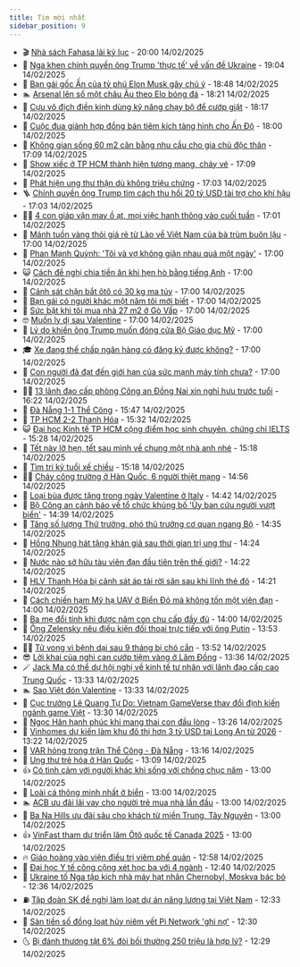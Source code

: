 ```yaml
---
title: Tim mới nhất
sidebar_position: 9
---
```


<!-- vnexpress-tin-moi-nhat:START -->
- 🎬 [Nhà sách Fahasa lãi kỷ lục](https://vnexpress.net/nha-sach-fahasa-lai-ky-luc-4849705.html) - 20:00 14/02/2025
- 🐎 [Nga khen chính quyền ông Trump &#39;thực tế&#39; về vấn đề Ukraine](https://vnexpress.net/nga-khen-chinh-quyen-ong-trump-thuc-te-ve-van-de-ukraine-4849727.html) - 19:04 14/02/2025
- 🦍 [Bạn gái gốc Ấn của tỷ phú Elon Musk gây chú ý](https://vnexpress.net/ban-gai-goc-an-cua-ty-phu-elon-musk-gay-chu-y-4849648.html) - 18:48 14/02/2025
- 🏊 [Arsenal lên số một châu Âu theo Elo bóng đá](https://vnexpress.net/arsenal-len-so-mot-chau-au-theo-elo-bong-da-4849674.html) - 18:21 14/02/2025
- 🎊 [Cựu vô địch điền kinh dùng kỹ năng chạy bộ để cướp giật](https://vnexpress.net/cuu-vo-dich-dien-kinh-dung-ky-nang-chay-bo-de-cuop-giat-4849625.html) - 18:17 14/02/2025
- 🎃 [Cuộc đua giành hợp đồng bán tiêm kích tàng hình cho Ấn Độ](https://vnexpress.net/cuoc-dua-gianh-hop-dong-ban-tiem-kich-tang-hinh-cho-an-do-4849354.html) - 18:00 14/02/2025
- 🧰 [Không gian sống 60 m2 cân bằng nhu cầu cho gia chủ độc thân](https://vnexpress.net/khong-gian-song-60-m2-can-bang-nhu-cau-cho-gia-chu-doc-than-4849616.html) - 17:09 14/02/2025
- 🔭 [Show xiếc ở TP HCM thành hiện tượng mạng, cháy vé](https://vnexpress.net/show-xiec-o-tp-hcm-thanh-hien-tuong-mang-chay-ve-4848757.html) - 17:09 14/02/2025
- 🫶 [Phát hiện ung thư thận dù không triệu chứng](https://vnexpress.net/phat-hien-ung-thu-than-du-khong-trieu-chung-4849633.html) - 17:03 14/02/2025
- 🪜 [Chính quyền ông Trump tìm cách thu hồi 20 tỷ USD tài trợ cho khí hậu](https://vnexpress.net/chinh-quyen-ong-trump-tim-cach-thu-hoi-20-ty-usd-tai-tro-cho-khi-hau-4849570.html) - 17:03 14/02/2025
- 👨‍🏫 [4 con giáp vận may ồ ạt, mọi việc hanh thông vào cuối tuần](https://vnexpress.net/van-may-12-con-giap-con-giap-may-man-cuoi-tuan-ngay-15-2-4849495.html) - 17:01 14/02/2025
- 🎊 [Mánh tuồn vàng thỏi giá rẻ từ Lào về Việt Nam của bà trùm buôn lậu](https://vnexpress.net/manh-tuon-vang-thoi-gia-re-tu-lao-ve-viet-nam-cua-ba-trum-buon-lau-4849573.html) - 17:00 14/02/2025
- 🎊 [Phan Mạnh Quỳnh: &#39;Tôi và vợ không giận nhau quá một ngày&#39;](https://vnexpress.net/phan-manh-quynh-toi-va-vo-khong-gian-nhau-qua-mot-ngay-4848559.html) - 17:00 14/02/2025
- 😺 [Cách đề nghị chia tiền ăn khi hẹn hò bằng tiếng Anh](https://vnexpress.net/cach-de-nghi-chia-tien-an-khi-hen-ho-bang-tieng-anh-4849734.html) - 17:00 14/02/2025
- 🐘 [Cảnh sát chặn bắt ôtô có 30 kg ma túy](https://vnexpress.net/canh-sat-chan-bat-oto-co-30-kg-ma-tuy-4849729.html) - 17:00 14/02/2025
- 🌁 [Bạn gái có người khác một năm tôi mới biết](https://vnexpress.net/ban-gai-co-nguoi-khac-mot-nam-toi-moi-biet-4849626.html) - 17:00 14/02/2025
- 🐲 [Sức bật khi tôi mua nhà 27 m2 ở Gò Vấp](https://vnexpress.net/suc-bat-khi-toi-mua-nha-27-m2-o-go-vap-4849466.html) - 17:00 14/02/2025
- 🤓 [Muốn ly dị sau Valentine](https://vnexpress.net/muon-ly-di-sau-valentine-4849409.html) - 17:00 14/02/2025
- 💪 [Lý do khiến ông Trump muốn đóng cửa Bộ Giáo dục Mỹ](https://vnexpress.net/ly-do-khien-ong-trump-muon-dong-cua-bo-giao-duc-my-4849401.html) - 17:00 14/02/2025
- 🎓 [Xe đang thế chấp ngân hàng có đăng ký được không?](https://vnexpress.net/xe-dang-the-chap-ngan-hang-co-dang-ky-duoc-khong-4849075.html) - 17:00 14/02/2025
- 🫣 [Con người đã đạt đến giới hạn của sức mạnh máy tính chưa?](https://vnexpress.net/con-nguoi-da-dat-den-gioi-han-cua-suc-manh-may-tinh-chua-4848793.html) - 17:00 14/02/2025
- 🧑‍💻 [13 lãnh đạo cấp phòng Công an Đồng Nai xin nghỉ hưu trước tuổi](https://vnexpress.net/13-lanh-dao-cap-phong-cong-an-dong-nai-xin-nghi-huu-truoc-tuoi-4849719.html) - 16:22 14/02/2025
- 🐲 [Đà Nẵng 1-1 Thể Công](https://vnexpress.net/da-nang-1-1-the-cong-4849740.html) - 15:47 14/02/2025
- 🌝 [TP HCM 2-2 Thanh Hóa](https://vnexpress.net/tp-hcm-2-2-thanh-hoa-4849737.html) - 15:32 14/02/2025
- 😺 [Đại học Kinh tế TP HCM cộng điểm học sinh chuyên, chứng chỉ IELTS](https://vnexpress.net/dai-hoc-kinh-te-tp-hcm-cong-diem-hoc-sinh-chuyen-chung-chi-ielts-4849655.html) - 15:28 14/02/2025
- 🐎 [Tết này lỡ hẹn, tết sau mình về chung một nhà anh nhé](https://vnexpress.net/tet-nay-lo-hen-tet-sau-minh-ve-chung-mot-nha-anh-nhe-4849519.html) - 15:18 14/02/2025
- 🎡 [Tìm tri kỷ tuổi xế chiều](https://vnexpress.net/tim-tri-ky-tuoi-xe-chieu-4849517.html) - 15:18 14/02/2025
- 👨‍🏫 [Cháy công trường ở Hàn Quốc, 6 người thiệt mạng](https://vnexpress.net/chay-cong-truong-o-han-quoc-6-nguoi-thiet-mang-4849718.html) - 14:56 14/02/2025
- 🦆 [Loại bùa được tặng trong ngày Valentine ở Italy](https://vnexpress.net/loai-bua-duoc-tang-trong-ngay-valentine-o-italy-4849634.html) - 14:42 14/02/2025
- 🚦 [Bộ Công an cảnh báo về tổ chức khủng bố &#39;Ủy ban cứu người vượt biển&#39;](https://vnexpress.net/bo-cong-an-canh-bao-ve-to-chuc-khung-bo-uy-ban-cuu-nguoi-vuot-bien-4849714.html) - 14:39 14/02/2025
- 💫 [Tăng số lượng Thứ trưởng, phó thủ trưởng cơ quan ngang Bộ](https://vnexpress.net/tang-so-luong-thu-truong-pho-thu-truong-co-quan-ngang-bo-4849721.html) - 14:35 14/02/2025
- 🎉 [Hồng Nhung hát tặng khán giả sau thời gian trị ung thư](https://vnexpress.net/hong-nhung-hat-tang-khan-gia-sau-thoi-gian-tri-ung-thu-4849713.html) - 14:24 14/02/2025
- 🌋 [Nước nào sở hữu tàu viên đạn đầu tiên trên thế giới?](https://vnexpress.net/nuoc-nao-so-huu-tau-vien-dan-dau-tien-tren-the-gioi-4849691.html) - 14:22 14/02/2025
- 🤖 [HLV Thanh Hóa bị cảnh sát áp tải rời sân sau khi lĩnh thẻ đỏ](https://vnexpress.net/hlv-thanh-hoa-bi-canh-sat-ap-tai-roi-san-sau-khi-linh-the-do-4849717.html) - 14:21 14/02/2025
- 🦏 [Cách chiến hạm Mỹ hạ UAV ở Biển Đỏ mà không tốn một viên đạn](https://vnexpress.net/cach-chien-ham-my-ha-uav-o-bien-do-ma-khong-ton-mot-vien-dan-4848589.html) - 14:00 14/02/2025
- 🦩 [Ba mẹ đổi tính khi được năm con chu cấp đầy đủ](https://vnexpress.net/ba-me-doi-tinh-khi-duoc-nam-con-chu-cap-day-du-4848011.html) - 14:00 14/02/2025
- 👺 [Ông Zelensky nêu điều kiện đối thoại trực tiếp với ông Putin](https://vnexpress.net/ong-zelensky-neu-dieu-kien-doi-thoai-truc-tiep-voi-ong-putin-4849700.html) - 13:53 14/02/2025
- 🧑‍🏫 [Tử vong vì bệnh dại sau 9 tháng bị chó cắn](https://vnexpress.net/tu-vong-vi-benh-dai-sau-9-thang-bi-cho-can-4849711.html) - 13:52 14/02/2025
- 😎 [Lời khai của nghi can cướp tiệm vàng ở Lâm Đồng](https://vnexpress.net/loi-khai-cua-nghi-can-cuop-tiem-vang-o-lam-dong-4849710.html) - 13:36 14/02/2025
- 🪄 [Jack Ma có thể dự hội nghị về kinh tế tư nhân với lãnh đạo cấp cao Trung Quốc](https://vnexpress.net/jack-ma-co-the-du-hoi-nghi-ve-kinh-te-tu-nhan-voi-lanh-dao-cap-cao-trung-quoc-4849708.html) - 13:33 14/02/2025
- 🏊 [Sao Việt đón Valentine](https://vnexpress.net/sao-viet-don-valentine-4849596.html) - 13:33 14/02/2025
- 💃 [Cục trưởng Lê Quang Tự Do: Vietnam GameVerse thay đổi định kiến ngành game Việt](https://vnexpress.net/cuc-truong-le-quang-tu-do-vietnam-gameverse-thay-doi-dinh-kien-nganh-game-viet-4849688.html) - 13:30 14/02/2025
- 🦆 [Ngọc Hân hạnh phúc khi mang thai con đầu lòng](https://vnexpress.net/ngoc-han-hanh-phuc-khi-mang-thai-con-dau-long-4849666.html) - 13:26 14/02/2025
- 🎊 [Vinhomes dự kiến làm khu đô thị hơn 3 tỷ USD tại Long An từ 2026](https://vnexpress.net/vinhomes-du-kien-lam-khu-do-thi-hon-3-ty-usd-tai-long-an-tu-2026-4849696.html) - 13:22 14/02/2025
- 👺 [VAR hỏng trong trận Thể Công - Đà Nẵng](https://vnexpress.net/var-hong-trong-tran-the-cong-da-nang-4849697.html) - 13:16 14/02/2025
- 🎡 [Ung thư trẻ hóa ở Hàn Quốc](https://vnexpress.net/ung-thu-tre-hoa-o-han-quoc-4849704.html) - 13:09 14/02/2025
- 👍 [Có tình cảm với người khác khi sống với chồng chục năm](https://vnexpress.net/co-tinh-cam-voi-nguoi-khac-khi-song-voi-chong-chuc-nam-4849627.html) - 13:00 14/02/2025
- 🐎 [Loài cá thông minh nhất ở biển](https://vnexpress.net/loai-ca-thong-minh-nhat-o-bien-4849336.html) - 13:00 14/02/2025
- 🏊 [ACB ưu đãi lãi vay cho người trẻ mua nhà lần đầu](https://vnexpress.net/acb-uu-dai-lai-vay-cho-nguoi-tre-mua-nha-lan-dau-4849690.html) - 13:00 14/02/2025
- 🦩 [Ba Na Hills ưu đãi sâu cho khách từ miền Trung, Tây Nguyên](https://vnexpress.net/ba-na-hills-uu-dai-sau-cho-khach-tu-mien-trung-tay-nguyen-4849594.html) - 13:00 14/02/2025
- 👍 [VinFast tham dự triển lãm Ôtô quốc tế Canada 2025](https://vnexpress.net/vinfast-tham-du-trien-lam-oto-quoc-te-canada-2025-4849150.html) - 13:00 14/02/2025
- 🔥 [Giáo hoàng vào viện điều trị viêm phế quản](https://vnexpress.net/giao-hoang-vao-vien-dieu-tri-viem-phe-quan-4849694.html) - 12:58 14/02/2025
- 💄 [Đại học Y tế công cộng xét học bạ với 4 ngành](https://vnexpress.net/dai-hoc-y-te-cong-cong-xet-hoc-ba-voi-4-nganh-4849647.html) - 12:40 14/02/2025
- 🤡 [Ukraine tố Nga tập kích nhà máy hạt nhân Chernobyl, Moskva bác bỏ](https://vnexpress.net/ukraine-to-nga-tap-kich-nha-may-hat-nhan-chernobyl-moskva-bac-bo-4849675.html) - 12:36 14/02/2025
- ⛽️ [Tập đoàn SK đề nghị làm loạt dự án năng lượng tại Việt Nam](https://vnexpress.net/tap-doan-sk-de-nghi-lam-loat-du-an-nang-luong-tai-viet-nam-4849699.html) - 12:33 14/02/2025
- 🚀 [Sàn tiền số đồng loạt hủy niêm yết Pi Network &#39;ghi nợ&#39;](https://vnexpress.net/san-tien-so-dong-loat-huy-niem-yet-pi-network-ghi-no-4849643.html) - 12:30 14/02/2025
- 🌜 [Bị đánh thương tật 6% đòi bồi thường 250 triệu là hợp lý?](https://vnexpress.net/bi-danh-thuong-tat-6-doi-boi-thuong-250-trieu-la-hop-ly-4849610.html) - 12:29 14/02/2025<!-- vnexpress-tin-moi-nhat:END -->
